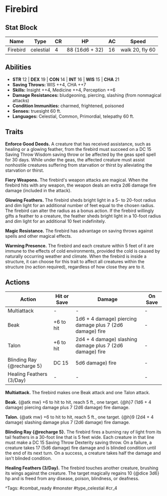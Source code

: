 # Firebird

## Stat Block

| Name | Type | CR | HP | AC | Speed |
|------|------|----|----|----|-------|
| Firebird | celestial | 4 | 88 (16d6 + 32) | 16 | walk 20, fly 60 |

## Abilities

- **STR** 12 | **DEX** 19 | **CON** 14 | **INT** 16 | **WIS** 15 | **CHA** 21
- **Saving Throws:** WIS ++4, CHA ++7  
- **Skills:** Insight ++4, Medicine ++4, Perception ++6  
- **Damage Resistances:** bludgeoning, piercing, slashing (from nonmagical attacks)  
- **Condition Immunities:** charmed, frightened, poisoned  
- **Senses:** truesight 60 ft.  
- **Languages:** Celestial, Common, Primordial, telepathy 60 ft.

## Traits

**Enforce Good Deeds.** A creature that has received assistance, such as healing or a glowing feather, from the firebird must succeed on a DC 15 Saving Throw Wisdom saving throw or be affected by the geas spell spell for 30 days. While under the geas, the affected creature must assist nonhostile creatures suffering from starvation or thirst by alleviating the starvation or thirst.

**Fiery Weapons.** The firebird's weapon attacks are magical. When the firebird hits with any weapon, the weapon deals an extra 2d6 damage fire damage (included in the attack).

**Glowing Feathers.** The firebird sheds bright light in a 5- to 20-foot radius and dim light for an additional number of feet equal to the chosen radius. The firebird can alter the radius as a bonus action. If the firebird willingly gifts a feather to a creature, the feather sheds bright light in a 10-foot radius and dim light for an additional 10 feet indefinitely.

**Magic Resistance.** The firebird has advantage on saving throws against spells and other magical effects.

**Warming Presence.** The firebird and each creature within 5 feet of it are immune to the effects of cold environments, provided the cold is caused by naturally occurring weather and climate. When the firebird is inside a structure, it can choose for this trait to affect all creatures within the structure (no action required), regardless of how close they are to it.


## Actions

| Action | Hit or Save | Damage | On Save |
|--------|--------------|--------|----------|
| Multiattack | - | - | - |
| Beak | +6 to hit | 1d6 + 4 damage) piercing damage plus 7 (2d6 damage) fire | - |
| Talon | +6 to hit | 2d4 + 4 damage) slashing damage plus 7 (2d6 damage) fire | - |
| Blinding Ray {@recharge 5} | DC 15 | 5d6 damage) fire | - |
| Healing Feathers (3/Day) | - | - | - |

**Multiattack.** The firebird makes one Beak attack and one Talon attack.

**Beak.** {@atk mw} +6 to hit to hit, reach 5 ft., one target. {@h}7 (1d6 + 4 damage) piercing damage plus 7 (2d6 damage) fire damage.

**Talon.** {@atk mw} +6 to hit to hit, reach 5 ft., one target. {@h}9 (2d4 + 4 damage) slashing damage plus 7 (2d6 damage) fire damage.

**Blinding Ray {@recharge 5}.** The firebird fires a burning ray of light from its tail feathers in a 30-foot line that is 5 feet wide. Each creature in that line must make a DC 15 Saving Throw Dexterity saving throw. On a failure, a creature takes 17 (5d6 damage) fire damage and is blinded condition until the end of its next turn. On a success, a creature takes half the damage and isn't blinded condition.

**Healing Feathers (3/Day).** The firebird touches another creature, brushing its wings against the creature. The target magically regains 10 {@dice 3d6} hp and is freed from any disease, poison, blindness, or deafness.


^Tags: #combat_ready #monster #type_celestial #cr_4